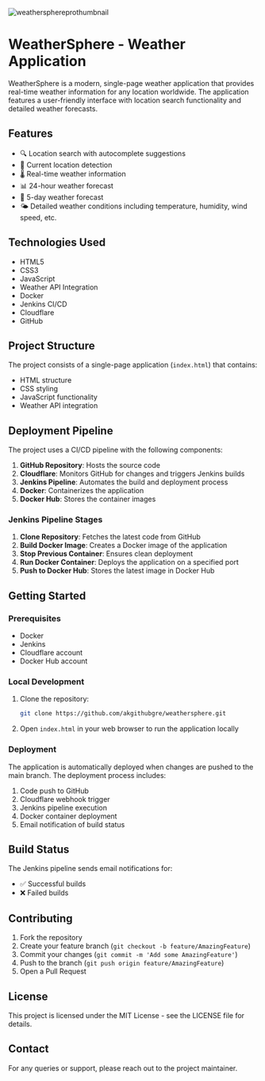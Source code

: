![weathersphereprothumbnail](https://github.com/user-attachments/assets/5d4606a1-d528-46ca-9dfe-28d823dee3e8)



# WeatherSphere - Weather Application

WeatherSphere is a modern, single-page weather application that provides real-time weather information for any location worldwide. The application features a user-friendly interface with location search functionality and detailed weather forecasts.

## Features

- 🔍 Location search with autocomplete suggestions
- 📍 Current location detection
- 🌡️ Real-time weather information
- 📊 24-hour weather forecast
- 📅 5-day weather forecast
- 🌤️ Detailed weather conditions including temperature, humidity, wind speed, etc.

## Technologies Used

- HTML5
- CSS3
- JavaScript
- Weather API Integration
- Docker
- Jenkins CI/CD
- Cloudflare
- GitHub

## Project Structure

The project consists of a single-page application (`index.html`) that contains:
- HTML structure
- CSS styling
- JavaScript functionality
- Weather API integration

## Deployment Pipeline

The project uses a CI/CD pipeline with the following components:

1. **GitHub Repository**: Hosts the source code
2. **Cloudflare**: Monitors GitHub for changes and triggers Jenkins builds
3. **Jenkins Pipeline**: Automates the build and deployment process
4. **Docker**: Containerizes the application
5. **Docker Hub**: Stores the container images

### Jenkins Pipeline Stages

1. **Clone Repository**: Fetches the latest code from GitHub
2. **Build Docker Image**: Creates a Docker image of the application
3. **Stop Previous Container**: Ensures clean deployment
4. **Run Docker Container**: Deploys the application on a specified port
5. **Push to Docker Hub**: Stores the latest image in Docker Hub

## Getting Started

### Prerequisites

- Docker
- Jenkins
- Cloudflare account
- Docker Hub account

### Local Development

1. Clone the repository:
   ```bash
   git clone https://github.com/akgithubgre/weathersphere.git
   ```

2. Open `index.html` in your web browser to run the application locally

### Deployment

The application is automatically deployed when changes are pushed to the main branch. The deployment process includes:

1. Code push to GitHub
2. Cloudflare webhook trigger
3. Jenkins pipeline execution
4. Docker container deployment
5. Email notification of build status

## Build Status

The Jenkins pipeline sends email notifications for:
- ✅ Successful builds
- ❌ Failed builds

## Contributing

1. Fork the repository
2. Create your feature branch (`git checkout -b feature/AmazingFeature`)
3. Commit your changes (`git commit -m 'Add some AmazingFeature'`)
4. Push to the branch (`git push origin feature/AmazingFeature`)
5. Open a Pull Request

## License

This project is licensed under the MIT License - see the LICENSE file for details.

## Contact

For any queries or support, please reach out to the project maintainer.
